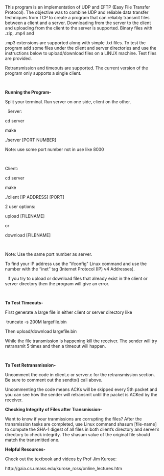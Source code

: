 This program is an implementation of UDP and EFTP (Easy File Transfer Protocol). The objective was to combine UDP and reliable data transfer techniques from TCP to create a program that can reliably transmit files between a client and a server. Downloading from the server to the client and uploading from the client to the server is supported. Binary files with .zip, .mp4 and

.mp3 extensions are supported along with simple .txt files. To test the program add some files under the client and server directories and use the instructions below to upload/download files on a LINUX machine. Test files are provided.

Retransmission and timeouts are supported. The current version of the program only supports a single client.

 

**Running the Program-**

Split your terminal. Run server on one side, client on the other.

 
Server:

cd server

make

./server \[PORT NUMBER]

Note: use some port number not in use like 8000

 

Client:

cd server

make

./client \[IP ADDRESS] \[PORT]

2 user options:

upload \[FILENAME]

or

download \[FILENAME]

 

Note: Use the same port number as server.

To find your IP address use the "ifconfig" Linux command and use the number with the “inet” tag (Internet Protocol (IP) v4 Addresses). 

 
If you try to upload or download files that already exist in the client or server directory then the program will give an error.

 

**To Test Timeouts-**

First generate a large file in either client or server directory like

 truncate -s 200M largefile.bin

Then upload/download largefile.bin

While the file transmission is happening kill the receiver. The sender will try retransmit 5 times and then a timeout will happen.

 

**To Test Retransmission-**

Uncomment the code in client.c or server.c for the retransmission section. Be sure to comment out the sendto() call above.

Uncommenting the code means ACKs will be skipped every 5th packet and you can see how the sender will retransmit until the packet is ACKed by the receiver.

**Checking Integrity of Files after Transmission-**

Want to know if your tranmissions are corrupting the files? 
After the transmission tasks are completed, use Linux command
    shasum [file-name] 
to compute the SHA-1 digest of all files in both client’s directory and server’s directory to check integrity. The shasum value of the original file should match the transmitted one.

**Helpful Resources-**

Check out the textbook and videos by Prof Jim Kurose:

http&#x3A;//gaia.cs.umass.edu/kurose_ross/online_lectures.htm

 
